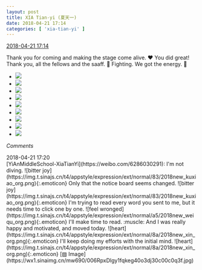```yaml
---
layout: post
title: XIA Tian-yi (夏天一)
date: 2018-04-21 17:14
categories: [ 'xia-tian-yi' ]
---
```


<div class="weibo-info">
  <a href="https://weibo.com/6286030291/Gd82NDiOJ">2018-04-21 17:14</a>
</div>

Thank you for coming and making the stage come alive. :heart:️ You did great! Thank you, all the fellows and the saaff. :muscle: Fighting. We got the energy. :muscle:

<!-- more -->

<ul class="weibo-pic-list-3">
  <li class="weibo-pic">
    <a href="http://wx2.sinaimg.cn/mw690/006RpxDlgy1fqke1j8o2rj31sg2dsb2d.jpg"><img src="http://wx2.sinaimg.cn/thumb150/006RpxDlgy1fqke1j8o2rj31sg2dsb2d.jpg"/></a>
  </li>
  <li class="weibo-pic">
    <a href="http://wx2.sinaimg.cn/mw690/006RpxDlgy1fqke1xg2tsj31sg2dse85.jpg"><img src="http://wx2.sinaimg.cn/thumb150/006RpxDlgy1fqke1xg2tsj31sg2dse85.jpg"/></a>
  </li>
  <li class="weibo-pic">
    <a href="http://wx2.sinaimg.cn/mw690/006RpxDlgy1fqke2nb7hmj31sg2ds1l2.jpg"><img src="http://wx2.sinaimg.cn/thumb150/006RpxDlgy1fqke2nb7hmj31sg2ds1l2.jpg"/></a>
  </li>
  <li class="weibo-pic">
    <a href="http://wx2.sinaimg.cn/mw690/006RpxDlgy1fqke2ut35wj31sg2dsu11.jpg"><img src="http://wx2.sinaimg.cn/thumb150/006RpxDlgy1fqke2ut35wj31sg2dsu11.jpg"/></a>
  </li>
  <li class="weibo-pic">
    <a href="http://wx4.sinaimg.cn/mw690/006RpxDlgy1fqke2wvq5fj31sg2ds4f4.jpg"><img src="http://wx4.sinaimg.cn/thumb150/006RpxDlgy1fqke2wvq5fj31sg2ds4f4.jpg"/></a>
  </li>
  <li class="weibo-pic">
    <a href="http://wx3.sinaimg.cn/mw690/006RpxDlgy1fqke35q7ruj31sg2dsu10.jpg"><img src="http://wx3.sinaimg.cn/thumb150/006RpxDlgy1fqke35q7ruj31sg2dsu10.jpg"/></a>
  </li>
  <li class="weibo-pic">
    <a href="http://wx2.sinaimg.cn/mw690/006RpxDlgy1fqke3s39lqj31sg2dsqv8.jpg"><img src="http://wx2.sinaimg.cn/thumb150/006RpxDlgy1fqke3s39lqj31sg2dsqv8.jpg"/></a>
  </li>
  <li class="weibo-pic">
    <a href="http://wx3.sinaimg.cn/mw690/006RpxDlgy1fqke9uemdcj31sg2ds7wl.jpg"><img src="http://wx3.sinaimg.cn/thumb150/006RpxDlgy1fqke9uemdcj31sg2ds7wl.jpg"/></a>
  </li>
  <li class="weibo-pic">
    <a href="http://wx3.sinaimg.cn/mw690/006RpxDlgy1fqke6qijxxj31sg2ds4qt.jpg"><img src="http://wx3.sinaimg.cn/thumb150/006RpxDlgy1fqke6qijxxj31sg2ds4qt.jpg"/></a>
  </li>
</ul>

*Comments*

<div class="weibo-info">2018-04-21 17:20</div>
[YiAnMiddleSchool-XiaTianYi](https://weibo.com/6286030291): I'm not diving. ![bitter joy](https://img.t.sinajs.cn/t4/appstyle/expression/ext/normal/83/2018new_kuxiao_org.png){:.emoticon} Only that the notice board seems changed. ![bitter joy](https://img.t.sinajs.cn/t4/appstyle/expression/ext/normal/83/2018new_kuxiao_org.png){:.emoticon} I'm trying to read every word you sent to me, but it needs time to click one by one. ![feel wronged](https://img.t.sinajs.cn/t4/appstyle/expression/ext/normal/a5/2018new_weiqu_org.png){:.emoticon} I'll make time to read. :muscle: And I was really happy and motivated, and moved today. ![heart](https://img.t.sinajs.cn/t4/appstyle/expression/ext/normal/8a/2018new_xin_org.png){:.emoticon} I'll keep doing my efforts with the initial mind. ![heart](https://img.t.sinajs.cn/t4/appstyle/expression/ext/normal/8a/2018new_xin_org.png){:.emoticon} [▨ Image](https://wx1.sinaimg.cn/mw690/006RpxDlgy1fqkeg40o3dj30c00c0q3f.jpg)
